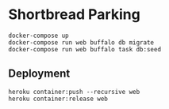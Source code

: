 # Shortbread Parking

```
docker-compose up
docker-compose run web buffalo db migrate
docker-compose run web buffalo task db:seed
```

## Deployment

```
heroku container:push --recursive web
heroku container:release web
```
